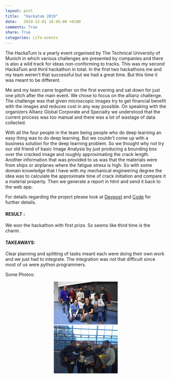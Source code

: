 ```yaml
---
layout: post
title:  "Hackatum 2019"
date:   2019-12-01 18:45:00 +0100
comments: True
share: True
categories: Life-events
---
```


The HackaTum is a yearly event organised by The Technical University of Munich in which various challenges are presented by companies and there is also a wild track for ideas non-conforming to tracks. This was my second HackaTum and third hackathon in total. In the first two hackathons me and my team weren't that successful but we had a great time. But this time it was meant to be different.

Me and my team came together on the first evening and sat down for just one pitch after the main event. We chose to focus on the allianz challenge. The challenge was that given microscopic images try to get financial benefit with the images and reduces cost in any way possible. On speaking with the organizers Allianz Global Corporate and Specialty we understood that the current process was too manual and there was a lot of wastage of data collected.

With all the four people in the team being people who do deep learning an easy thing was to do deep learning. But we couldn't come up with a business solution for the deep learning problem. So we thought why not try our old friend of basic Image Analysis by just producing a bounding box over the cracked image and roughly approximating the crack length. Another information that was provided to us was that the materials were from ships or airplanes where the fatigue stress is high. So with some domain knowledge that I have with my mechanical engineering degree the idea was to calculate the approximate time of crack initiation and compare it a material property. Then we generate a report in html and send it back to the web app.

For details regarding the project please look at [Devpost](https://devpost.com/software/crack-e) and [Code](https://github.com/AbinavRavi/cracke) for further details.

#### RESULT : 
We won the hackathon with first prize. So seems like third time is the charm.

#### TAKEAWAYS: 
Clear planning and splitting of tasks meant each were doing their own work and we just had to integrate. The integration was not that difficult since most of us were python programmers. 

Some Photos:

<div style="text-align: center;">
  <img src="../images/hackathon_2.jpeg" style="width: 200px"></br>
  <img src="../images/hackathon_3.jpeg" style="width: 200px">
</div>
<!---[prize winners](<../images/hackathon_2.jpeg>)
![Team cracke](<../images/hackathon_3.jpeg>)
--->